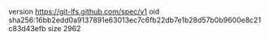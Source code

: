 version https://git-lfs.github.com/spec/v1
oid sha256:16bb2edd0a9137891e63013ec7c6fb22db7e1b28d57b0b9600e8c21c83d43efb
size 2962
